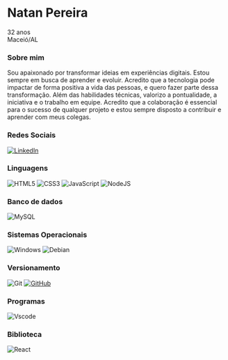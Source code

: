# Natan Pereira
32 anos <br>
Maceió/AL

### Sobre mim
Sou apaixonado por transformar ideias em experiências digitais. Estou sempre em busca de aprender e evoluir. Acredito que a tecnologia pode impactar de forma positiva a vida das pessoas, e quero fazer parte dessa transformação.
Além das habilidades técnicas, valorizo a pontualidade, a iniciativa e o trabalho em equipe. Acredito que a colaboração é essencial para o sucesso de qualquer projeto e estou sempre disposto a contribuir e aprender com meus colegas.


### Redes Sociais 
[![LinkedIn](https://img.shields.io/badge/LinkedIn-0077B5?style=for-the-badge&logo=linkedin&logoColor=white)](https://www.linkedin.com/in/natandspereira/) 


### Linguagens
![HTML5](https://img.shields.io/badge/HTML5-E34F26?style=for-the-badge&logo=html5&logoColor=white) 
![CSS3](https://img.shields.io/badge/CSS3-1572B6?style=for-the-badge&logo=css3&logoColor=white) 
![JavaScript](https://img.shields.io/badge/JavaScript-F7DF1E?style=for-the-badge&logo=javascript&logoColor=black)
![NodeJS](https://img.shields.io/badge/node.js-6DA55F?style=for-the-badge&logo=node.js&logoColor=white)

### Banco de dados 
![MySQL](https://img.shields.io/badge/MySQL-00000F?style=for-the-badge&logo=mysql&logoColor=white)

### Sistemas Operacionais
![Windows](https://img.shields.io/badge/Windows-000?style=for-the-badge&logo=windows&logoColor=2CA5E0) 
![Debian](https://img.shields.io/badge/Debian-D70A53?style=for-the-badge&logo=debian&logoColor=white) 

### Versionamento
![Git](https://img.shields.io/badge/GIT-E44C30?style=for-the-badge&logo=git&logoColor=white)
[![GitHub](https://img.shields.io/badge/GitHub-100000?style=for-the-badge&logo=github&logoColor=white)](https://github.com/natandspereira)

### Programas
![Vscode](https://img.shields.io/badge/Vscode-007ACC?style=for-the-badge&logo=visual-studio-code&logoColor=white)


### Biblioteca 
<img alt="React" src="https://img.shields.io/badge/react-%2320232a.svg?style=for-the-badge&logo=react&logoColor=%2361DAFB"/>



